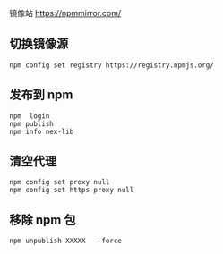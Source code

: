 

镜像站
https://npmmirror.com/


## 切换镜像源
```
npm config set registry https://registry.npmjs.org/
```
##  发布到 npm
```
npm  login
npm publish
npm info nex-lib
```


## 清空代理
```
npm config set proxy null
npm config set https-proxy null
```


## 移除 npm 包
```
npm unpublish XXXXX  --force
```